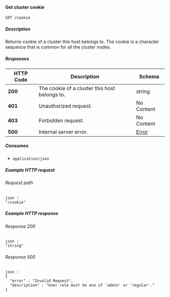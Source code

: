 
<a name="get_cookie"></a>
#### Get cluster cookie
```
GET /cookie
```


##### Description
Returns cookie of a cluster this host belongs to. The cookie is a character sequence that is common for all the cluster nodes.


##### Responses

|HTTP Code|Description|Schema|
|---|---|---|
|**200**|The cookie of a cluster this host belongs to.|string|
|**401**|Unauthorized request.|No Content|
|**403**|Forbidden request.|No Content|
|**500**|Internal server error.|[Error](../definitions/Error.md#error)|


##### Consumes

* `application/json`


##### Example HTTP request

###### Request path
```
json :
"/cookie"
```


##### Example HTTP response

###### Response 200
```
json :
"string"
```


###### Response 500
```
json :
{
  "error" : "Invalid Request",
  "description" : "User role must be one of 'admin' or 'regular'."
}
```



